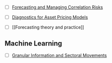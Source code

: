 
- [ ] [Forecasting and Managing Correlation Risks](https://papers.ssrn.com/sol3/papers.cfm?abstract_id=4281900)
- [ ] [Diagnostics for Asset Pricing Models](https://papers.ssrn.com/sol3/papers.cfm?abstract_id=3143752)
- [ ] [[Forecasting theory and practice]]


## Machine Learning
- [ ] [Granular Information and Sectoral Movements](obsidian://open?vault=Akul's%20Notebook&file=Library%2Fjournals%2Cmagazines%2FSSRN%20Papers%2FGranular%20Information%20and%20Sectoral%20Movements.pdf)